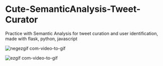 # Cute-SemanticAnalysis-Tweet-Curator
Practice with Semantic Analysis for tweet curation and user identification, made with flask, python, javascript



![negezgif com-video-to-gif](https://github.com/desuqcafe/Cute-SemanticAnalysis-Tweet-Curator/assets/120336423/26d6143b-b1b5-4755-b2f2-46690dedc205)


![ezgif com-video-to-gif](https://github.com/desuqcafe/Cute-SemanticAnalysis-Tweet-Curator/assets/120336423/5e946354-253f-4232-a393-0975ccfb91bb)

